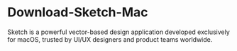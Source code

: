 # Download-Sketch-Mac
Sketch is a powerful vector-based design application developed exclusively for macOS, trusted by UI/UX designers and product teams worldwide.
